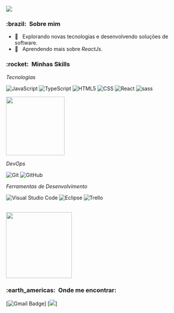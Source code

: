 ![](https://komarev.com/ghpvc/?username=Jpedroaugusto&color=006bed)

<h3> :brazil: &nbsp;Sobre mim </h3>

- 🤔 &nbsp; Explorando novas tecnologias e desenvolvendo soluções de software.
- 🌱 &nbsp; Aprendendo mais sobre *ReactJs*.

<h3> :rocket: &nbsp;Minhas Skills </h3>

*Tecnologias*

   ![JavaScript](https://img.shields.io/badge/-JavaScript-333333?style=flat&logo=javascript)
   ![TypeScript](https://img.shields.io/badge/-TypeScript-333333?style=flat&logo=typescript)
   ![HTML5](https://img.shields.io/badge/-HTML5-333333?style=flat&logo=HTML5)
   ![CSS](https://img.shields.io/badge/-CSS-333333?style=flat&logo=CSS3&logoColor=1572B6)
   ![React](https://img.shields.io/badge/-React-333333?style=flat&logo=react)
   ![sass](https://img.shields.io/badge/-SASS-333333?style=flat&logo=sass)
  
  <img height="160em" src="https://github-readme-stats.vercel.app/api/top-langs/?username=jpaugusto13&layout=compact&langs_count=7&theme=dracula"/>
  
*DevOps*

  ![Git](https://img.shields.io/badge/-Git-333333?style=flat&logo=git)
  ![GitHub](https://img.shields.io/badge/-GitHub-333333?style=flat&logo=github)

*Ferramentas de Desenvolvimento*

  ![Visual Studio Code](https://img.shields.io/badge/-Visual%20Studio%20Code-333333?style=flat&logo=visual-studio-code&logoColor=007ACC)
  ![Eclipse](https://img.shields.io/badge/-Eclipse-333333?style=flat&logo=eclipse-ide&logoColor=2C2255)
  ![Trello](https://img.shields.io/badge/-Trello-333333?style=flat&logo=trello&logoColor=007ACC)

<br/>

<a href="https://github.com/jpaugusto13">
  <img height="180em" src="https://github-readme-stats.vercel.app/api?username=Jpedroaugusto&theme=dracula&show_icons=true" />
</a>

<br/>

<h3> :earth_americas: &nbsp;Onde me encontrar: </h3> 

[![Gmail Badge](https://img.shields.io/badge/-pedroaugusto131204@email.com-006bed?style=flat-square&logo=Gmail&logoColor=white&link=mailto:pedroaugusto131204@gmail.com)]
[![]( https://img.shields.io/github/followers/jpaugusto13?label=follow&style=social)]
